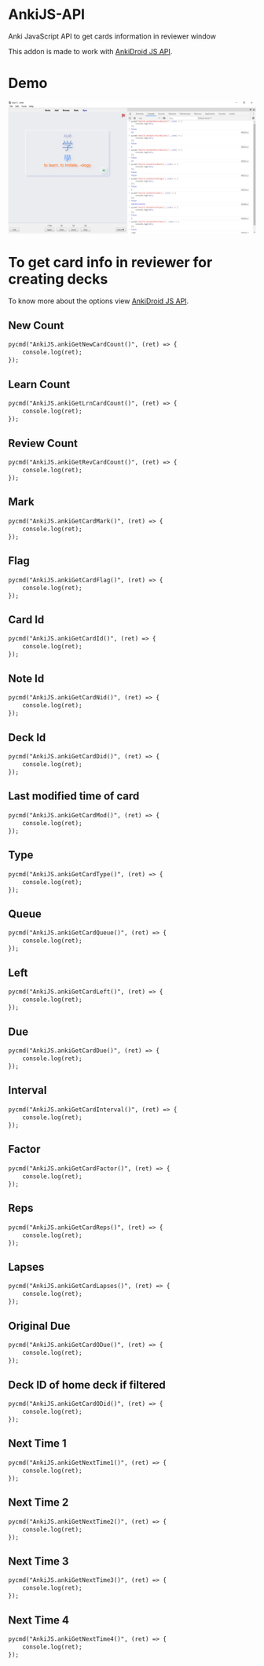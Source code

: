 # AnkiJS-API
Anki JavaScript API to get cards information in reviewer window

This addon is made to work with [AnkiDroid JS API](https://github.com/ankidroid/Anki-Android/wiki/AnkiDroid-Javascript-API).

# Demo
![images](images/demo_1.png)

# To get card info in reviewer for creating decks
To know more about the options view
[AnkiDroid JS API](https://github.com/ankidroid/Anki-Android/wiki/AnkiDroid-Javascript-API).
## New Count
```
pycmd("AnkiJS.ankiGetNewCardCount()", (ret) => {
    console.log(ret);
});
```

## Learn Count
```
pycmd("AnkiJS.ankiGetLrnCardCount()", (ret) => {
    console.log(ret);
});
```

## Review Count
```
pycmd("AnkiJS.ankiGetRevCardCount()", (ret) => {
    console.log(ret);
});
```

## Mark
```
pycmd("AnkiJS.ankiGetCardMark()", (ret) => {
    console.log(ret);
});
```

## Flag
```
pycmd("AnkiJS.ankiGetCardFlag()", (ret) => {
    console.log(ret);
});
```

## Card Id
```
pycmd("AnkiJS.ankiGetCardId()", (ret) => {
    console.log(ret);
});
```

## Note Id
```
pycmd("AnkiJS.ankiGetCardNid()", (ret) => {
    console.log(ret);
});
```

## Deck Id
```
pycmd("AnkiJS.ankiGetCardDid()", (ret) => {
    console.log(ret);
});
```

## Last modified time of card
```
pycmd("AnkiJS.ankiGetCardMod()", (ret) => {
    console.log(ret);
});
```

## Type
```
pycmd("AnkiJS.ankiGetCardType()", (ret) => {
    console.log(ret);
});
```

## Queue
```
pycmd("AnkiJS.ankiGetCardQueue()", (ret) => {
    console.log(ret);
});
```

## Left
```
pycmd("AnkiJS.ankiGetCardLeft()", (ret) => {
    console.log(ret);
});
```

## Due
```
pycmd("AnkiJS.ankiGetCardDue()", (ret) => {
    console.log(ret);
});
```

## Interval
```
pycmd("AnkiJS.ankiGetCardInterval()", (ret) => {
    console.log(ret);
});
```

## Factor
```
pycmd("AnkiJS.ankiGetCardFactor()", (ret) => {
    console.log(ret);
});
```

## Reps
```
pycmd("AnkiJS.ankiGetCardReps()", (ret) => {
    console.log(ret);
});
```

## Lapses
```
pycmd("AnkiJS.ankiGetCardLapses()", (ret) => {
    console.log(ret);
});
```


## Original Due
```
pycmd("AnkiJS.ankiGetCardODue()", (ret) => {
    console.log(ret);
});
```

## Deck ID of home deck if filtered
```
pycmd("AnkiJS.ankiGetCardODid()", (ret) => {
    console.log(ret);
});
```


## Next Time 1
```
pycmd("AnkiJS.ankiGetNextTime1()", (ret) => {
    console.log(ret);
});
```

## Next Time 2
```
pycmd("AnkiJS.ankiGetNextTime2()", (ret) => {
    console.log(ret);
});
```

## Next Time 3
```
pycmd("AnkiJS.ankiGetNextTime3()", (ret) => {
    console.log(ret);
});
```

## Next Time 4
```
pycmd("AnkiJS.ankiGetNextTime4()", (ret) => {
    console.log(ret);
});
```